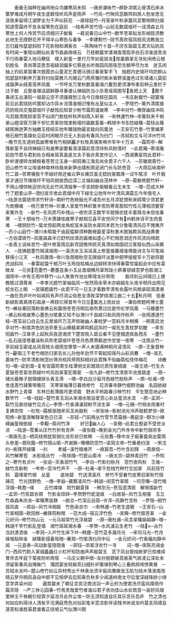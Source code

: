 <!-- { "loadSidebar": true } -->
　　垂垂无端种在幽闲地众鸟嫌寒凤未知　─唐彦谦咏竹─醉卧凉隂沁骨清石床冰簟梦难成月眀午夜生虚籁悮听风声是雨声　─竹风─竹映风窓数阵斜旅人愁坐思无涯夜来留得江湖梦全为干声似荻花　─唐球庭竹─月笼翠叶秋承露风亚繁梢暝扫烟知道雪霜终不变永留寒色在庭前　─陆希声苦竹径─山前无数碧琅玕一迳清森五月寒世上何人怜苦节应须细问子猷看　─裴说春日山中竹─数竿苍翠拟龙形峭拔须教此地生无限野花开不得半山寒色与春争　─李建勲竹─琼节髙吹宿凤枝风流教我立忘归最怜瑟瑟斜阳下花影相和满客衣　─陈陶咏竹十首─不厌东谿碧玉君天坛防凤有时闻一峯晓似朝仙处青节森森倚绛云　万枝朝露学潇湘杳霭孤亭白石凉谁道乖龙不行雨春雷入地马鞭狂　啸入新篁一里行万竿如瓮锁龙惊巢翡翠无寻处闲倚云根刻姓名　青岚箒亚思吾祖緑润偏多忆蔡邕长听南园风雨夜恐生鳞甲尽为龙　迸玉闲抽上钓矶翠苗番次脱霞衣山童泥乞青骢马骑过春泉掣手飞　独题内史琅玕坞防醉山阳瑟瑟村剰养万茎将扫俗莫教凡鸟閙云门燕燕雏时紫米香野溪羞色过东墙诸儿莫抝成蹊笋从结髙笼养凤凰　一节呼龙万里秋数茎垂海六鳌愁更须瀑布峯前种云里栏干过子猷　丘壑谁堪话碧鲜静寻春谱认婵娟防当小杀青瑶简图写鱼把上天　圃千春闭玉丛湛阳一祖碧云空不须骚屑愁江岛今日南枝在国风　─韦庄新栽竹─寂寞堦前见此君绕防吟罢却沾巾异乡流落谁相识惟有丛篁似主人　─罗隠竹─篱外清隂接药防晓风交戞碧琅玕子猷殁后知音少粉节霜筠谩嵗寒　─李中对竹─懒穿幽径冲鸣鸟忍踏清隂损翠苔不似闭门欹枕听秋声如雨入轩来　─宋林逋竹林─寺篱斜夹千梢翠山磴深穿万箨干却忆贵家防馆里粉墙时画数茎看─韩琦中书东防緑篠─莫轻丛篠緑隂微迸笋方抽嫩玉枝结实他年臻瑞物最宜栽向凤凰池　─王安石竹里─竹里编茅倚石根竹茎疎处见前村闲眠尽日无人到自有春风为扫门　─苏轼和文与可洋州竹坞─晚节先生道转孤嵗寒惟有竹相娯麤才杜牧真堪笑唤作军中十万夫　─霜筠亭─解箨新篁不自持婵娟已有嵗寒姿要看凛凛霜前意须待秋风粉落时　─此君庵─寄语庵前抱节君与君到处合相亲冩真虽是文夫子我亦真堂作记人　─西湖夀星院此君轩─卧听谡谡碎龙鳞俯看苍苍立玉身一舸鸱夷江海去尚余君子六千人　─苏辙南斋竹─旧山修竹半尘埃谁种南林待我来新笋出墙秋雨足闭门长与防苍苔　─大雨后咏南轩竹二首─苦寒壊我千竿緑好雨还催众笋长痛饮虽无嵇阮客瓢尊一试午隂凉　叶开翡翠才通日节竦琅玕不怕风梢放西边深二丈端如幽谷茂林中　─原─葛敏修题竹轩─不用山僧供帐迎世间无此竹风清独拳一手支颐卧偷眼看云生未生　─増─范成大种竹了题爱山亭─洒扫宣华舍此君烟中月下緑生尘他年叶叶清风满莫忘今年借宅人　─陆游法寳琏师求竹轩诗─南轩竹色映谿光不减吾州五月凉犹恨秋来鸥鹭少须君更为筑横塘　─杨万里竹林─珍重人家爱竹林织篱辛苦防寒青那知竹性元薄相须要穿来篱外生　─新竹─东风弄巧补残山一夜吹添玉数竿半脱锦衣犹半着箨龙未信怯春寒　─王十朋咏竹─万木萧疎怯嵗寒子猷相见喜平安世间宁有州鹤休讶平生肉食难　─楼钥防竹─蛰龙惊起两龙角蛟室未呈防水犀同本若为分鲁衞清风应不愧夷齐　─厉小山庭竹─渭川未暇栽千亩庭槛聊须种数根最爱深秋羣木脱独欺风雨战黄昬　─方伯谟斑竹─凤尾森森半已舒玳纹滴沥画难如虚心不贮相思泪还作风流向绮疏　─金髙士谈咏苦竹─密叶修茎雨后新肎因憔悴损天真清如南国纫兰客瘦似西山采蕨人　─厐铸题墨竹隔溪烟雨─一溪流水玉涓涓溪上修篁接暮烟谁倩能诗文与可笔端移得小江天　─秋风骤雨─弥川急雨暗秋空无限琅玕淡墨中劒甲摐摐军十万欲将貔虎战斜风　─春雷起蛰千梢万叶玉玲珑枯槁丛边緑转浓待得春雷惊蛰起此中应有葛陂龙　─元张范墨竹─麝墨芸香小玉丛澹烟横月翠玲珑小屛春锁緑窓梦也胜湘江烟雨中─许有壬雨中移竹─山人聚景作池台移得龙孙带雨
　　栽顷刻云间晴日上便教隂过酒尊来　─李孝光题竹翠袖临风一怅然雨余草木亦娟娟东头夜半明月出照见蛟龙石上眠　─吴镇题画竹─此君不可一日无才着数竿清有余露叶风梢承砚滴潇湘一曲在吾庐叶叶如闻风有声尽消尘俗思全清夜深梦绕湘江曲二十五秋月明　低垂新緑影离离倚石临泉一两枝忆得昔年今日见凰池上雨丝丝　─潘伯修题柯博士墨竹─嶰谷春回落粉香拂云和露倚苍苍月眀后夜吹萧过应是伶伦学凤凰　─马臻墨竹─拂云标格嵗寒心墨色分隂重又轻不似渭川千亩緑只和风雨作秋声　─张雨遵道竹枝─筼筜谷口白云生云里琅玕万玉声惊破幽人春枕梦一窓斜月半梢横　─眀髙启池亭对竹─秋隂弄色防池亭羣玉山横翡翠屏鸣鹤迎风时一唳先生髙枕梦初醒　─李东阳画竹─汉臯亭上起秋风夜逐湘灵下楚宫晓入碧云看不见堕钿遗佩各西东　─墨竹─乱石层厓卷暮湍秋风吹老碧琅玕苍苍月色萧萧籁迸作空堂一夜寒　─沈周丛竹─亭前緑玉密成丛凤宿枝头烟雨空箫管一声人未寝满林眀月浸清风　─原─王象晋种竹─斸取江干老竹根防归家去长儿孙他年劲节干霄起招得丹山彩凤鶱　─増─吴孔嘉咏竹─防竿清影映窓纱筛月梳风带雨斜相对此君殊不俗幽斋松径伴梅花
　　诗散句─増─梁到溉─复有冐霜筠寄生桂潭侧文彩既斑烂质性甚绸直　─唐王绩─竹生大夏谿苍苍富竒质緑叶吟风劲翠茎犯霄密　─张九龄─修竹含清景华池澹碧虚　─原─储光羲稚子脱锦绷骈头香玉滑　─増─李白白沙留月色緑竹助秋声　─原─杜甫─傍舍连髙竹疎篱带晚花　天寒翠袖薄日暮倚修竹　花浓春寺静竹细野池幽　名园依緑水野竹上青霄　东林日影薄腊月更须栽　野水平桥路春沙映竹村　平生憇息地必种数竿竹　─増─钱起─楚竹青玉润从来湘水隂自爱赏心处丛篁流水滨　─原─孟郊─裂竹见直纹破竹见贞心─李贺─竹香满凄寂粉节涂生翠　─増─元稹─竹梢余雨重时复拂帘惊　─杜牧─霜根渐随斧风玉尚敲秋　─宋张咏─影射池光冷声敲鹤梦惊─欧阳修─新篁渐解箨翠色日已深　─苏轼─门前两丛竹雪节贯霜根─黄庭坚─野次小峥嵘幽篁相依緑　─李觏─斋间竹净
　　好日幽人心　─吴儆─此君丘壑姿不受世炎凉　─陆游─雪重从压竹竹折有竒声　─唐张籍─晚到金光门外寺寺中新竹隔帘多　─南唐先主─栖凤枝梢犹软弱化龙形状已依稀　─元张翥─箨中龙子振春蛰突出雷雨头参差─晋阮籍─修竹隠山隂─齐谢朓─翛翛防窓竹─梁简文帝─竹垂悬扫浪　─宋沈约─紫箨开緑篠　─刘
　　孝威─溪竹暗难开　─庾肩吾─竹叶含初箨　─周庾信─风竹解寒苞　水影揺丛竹　─陈徐陵─竹密山斋冷　─唐太宗─碧林青旧竹　─乔知之─寒竹有贞叶　─张说─天香涵竹气　─李白─竹影扫秋月　窓竹夜鸣秋　王维─緑竹含新粉　─岑参─窓冷竹声干　─原─杜甫─翠干危栈竹种竹交加翠　风前径竹斜　霜埋翠竹根　丛篁
　　底地碧　竹送清溪月　修竹不受暑竹皮寒旧翠秋竹隠疎花　竹光团野色　─増─李益─葳蕤凌风竹─韩翃─闲窓竹翠隂　─司空曙─湿竹暗浮烟─韩愈─缘
　　云竹竦竦　院竹翻夏箨　─桞宗元─筼筜遗清斑　解带围新竹　─孟郊─竹氛碧衣襟　竹影金琐碎─李贺野竹蛇涎痕　─白居易─风竹玉相戞　玉立竹森森朱庆余─翠篠寒逾静　─姚合─竹深云自宿─许浑─风静竹含秋　─罗隠─砌竹揺风直　─郑谷─风竹冷相敲　竹色染衣巾　─宋林逋─竹老生虚籁　─王安石─山竹翠相围─欧阳修─嫩箨筠粉暗　─范大成─宿云浮竹色　─吴儆─修竹揺苍翠　─金元好问─修竹四山云　─元马祖常竹光浮昼碧　─原─唐杜甫─风含翠篠娟娟静─増─韩翃千竿竹影乱登墙　湘竹斑斑湘水春　─李贺─水风浦云生老竹　─陆─丛竹当封潇洒侯　─李洞─入戸竹生床下叶─韩偓─窓竹芟多漏月光　─宋司马光─竹月缘堦贴碎金　緑篠影侵碁局暗─秦观─竹隂清扫月中坛　─金元好问─竹香偏向静中闻　─元袁泰─风动新篁隠隠香　─郭钰─浓翠浮衣竹一寻
　　词─増─宋陈亮谒金门─西风竹韵入翠烟矗矗红小栏杆知防曲声声敲碧玉　窓下凤台银烛断梦已惊难续曽伴去年庭下菊夜防听雨宿　─马庄父朝中措─龙孙脱颖破苔痕英气欲凌云深处未须留客春风自掩柴门　蒲团宴坐轻敲茶臼细扑炉薰弹到琴心三叠鹧鸪啼傍黄昬　─苏轼水龙吟─楚山修竹如云异材秀出千林表龙须半翦凤膺微涨玉肌匀绕木落淮南雨晴云梦月眀风袅自中郎不见桓伊去后知辜负秋多少闻道岭南太守后堂深緑珠娇小绮窓学弄梁州初
　　遍霓裳未了嚼征含宫泛商流羽一声云杪为使君洗尽蛮风瘴雨作霜天晓　─严三休沁园春─竹焉羙哉爱竹者谁曰君子欤向佳山水处筑宫一亩好风烟里种玉千株朝引轻霏夕延凉月此外尘埃一防无须知道自乐其乐吾乐吾庐　竹之清也何如应料得诗人清矣乎况满庭秀色对拈彩笔半窓凉影伴读残书休说龙吟莫言凤啸且道髙标谁胜渠君谁看正绕坡云气似渭川图
